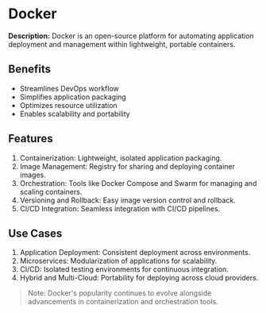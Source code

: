 # Docker

**Description:** Docker is an open-source platform for automating application deployment and management within lightweight, portable containers.

## Benefits

- Streamlines DevOps workflow
- Simplifies application packaging
- Optimizes resource utilization
- Enables scalability and portability

## Features

1. Containerization: Lightweight, isolated application packaging.
2. Image Management: Registry for sharing and deploying container images.
3. Orchestration: Tools like Docker Compose and Swarm for managing and scaling containers.
4. Versioning and Rollback: Easy image version control and rollback.
5. CI/CD Integration: Seamless integration with CI/CD pipelines.

## Use Cases

1. Application Deployment: Consistent deployment across environments.
2. Microservices: Modularization of applications for scalability.
3. CI/CD: Isolated testing environments for continuous integration.
4. Hybrid and Multi-Cloud: Portability for deploying across cloud providers.

> Note: Docker's popularity continues to evolve alongside advancements in containerization and orchestration tools.
